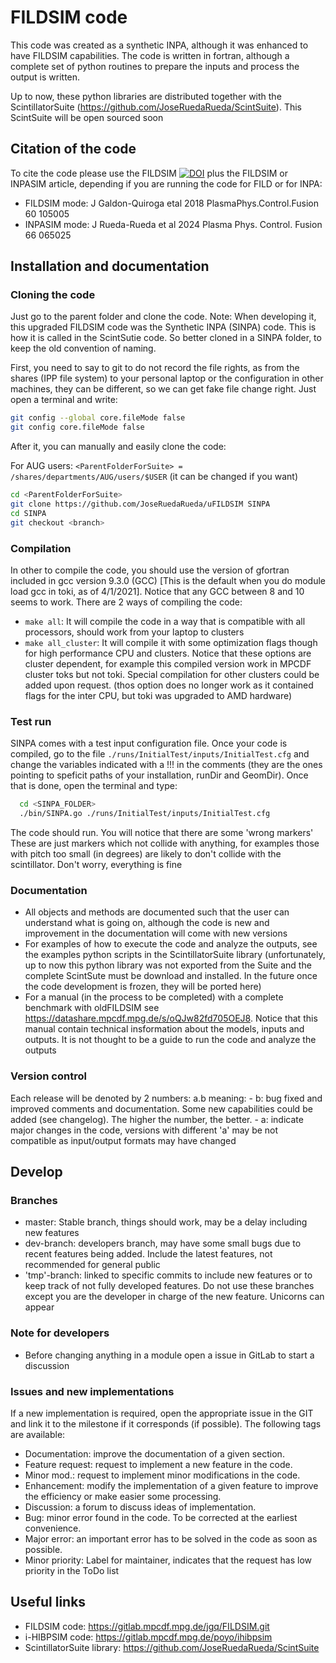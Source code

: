 # FILDSIM code

This code was created as a synthetic INPA, although it was enhanced to have FILDSIM capabilities. The code is written in fortran, although a complete set of python routines to prepare the inputs and process the output is written.

Up to now, these python libraries are distributed together with the ScintillatorSuite (<https://github.com/JoseRuedaRueda/ScintSuite>). This ScintSuite will be open sourced soon

## Citation of the code
To cite the code please use the FILDSIM [![DOI](https://zenodo.org/badge/758880137.svg)](https://zenodo.org/doi/10.5281/zenodo.12512086) plus the FILDSIM or INPASIM article, depending if you are running the code for FILD or for INPA:
- FILDSIM mode: J Galdon-Quiroga etal 2018 PlasmaPhys.Control.Fusion 60 105005
- INPASIM mode: J Rueda-Rueda et al 2024 Plasma Phys. Control. Fusion 66 065025

## Installation and documentation
### Cloning the code
Just go to the parent folder and clone the code. Note: When developing it, this upgraded FILDSIM code was the Synthetic INPA (SINPA) code. This is how it is called in the ScintSutie code. So better cloned in a SINPA folder, to keep the old convention of naming.

First, you need to say to git to do not record the file rights, as from the shares (IPP file system) to your personal laptop or the configuration in other machines, they can be different, so we can get fake file change right. Just open a terminal and write:
```bash
git config --global core.fileMode false
git config core.fileMode false
```

After it, you can manually and easily clone the code:

For AUG users: `<ParentFolderForSuite> = /shares/departments/AUG/users/$USER` (it can be changed if you want)
```bash
cd <ParentFolderForSuite>
git clone https://github.com/JoseRuedaRueda/uFILDSIM SINPA
cd SINPA
git checkout <branch>
```
### Compilation
In other to compile the code, you should use the version of gfortran included in gcc version 9.3.0 (GCC) [This is the default when you do module load gcc in toki, as of 4/1/2021]. Notice that any GCC between 8 and 10 seems to work.
There are 2 ways of compiling the code:
  - `make all`: It will compile the code in a way that is compatible with all processors, should work from your laptop to clusters
  - `make all_cluster`: It will compile it with some optimization flags though for high performance CPU and clusters. Notice that these options are cluster dependent, for example this compiled version work in MPCDF cluster toks but not toki. Special compilation for other clusters could be added upon request. (thos option does no longer work as it contained flags for the inter CPU, but toki was upgraded to AMD hardware)

### Test run
SINPA comes with a test input configuration file. Once your code is compiled, go to the file `./runs/InitialTest/inputs/InitialTest.cfg` and change the variables indicated with a !!! in the comments (they are the ones pointing to speficit paths of your installation, runDir and GeomDir). Once that is done, open the terminal and type:
``` bash
  cd <SINPA_FOLDER>
  ./bin/SINPA.go ./runs/InitialTest/inputs/InitialTest.cfg
```

The code should run. You will notice that there are some 'wrong markers' These are just markers which not collide with anything, for examples those with pitch too small (in degrees) are likely to don't collide with the scintillator. Don't worry, everything is fine

### Documentation
- All objects and methods are documented such that the user can understand what is going on, although the code is new and improvement in the documentation will come with new versions
- For examples of how to execute the code and analyze the outputs, see the examples python scripts in the ScintillatorSuite library (unfortunately, up to now this python library was not exported from the Suite and the complete ScintSute must be download and installed. In the future once the code development is frozen, they will be ported here)
- For a manual (in the process to be completed) with a complete benchmark with oldFILDSIM see <https://datashare.mpcdf.mpg.de/s/oQJw82fd705OEJ8>. Notice that this manual contain technical insformation about the models, inputs and outputs. It is not thought to be a guide to run the code and analyze the outputs

### Version control
Each release will be denoted by 2 numbers: a.b meaning:
    - b: bug fixed and improved comments and documentation. Some new capabilities could be added (see changelog). The higher the number, the better.
    - a: indicate major changes in the code, versions with different 'a' may be not compatible as input/output formats may have changed

## Develop
### Branches
- master: Stable branch, things should work, may be a delay including new features
- dev-branch: developers branch, may have some small bugs due to recent features being added. Include the latest features, not recommended for general public
- 'tmp'-branch: linked to specific commits to include new features or to keep track of not fully developed features. Do not use these branches except you are the developer in charge of the new feature. Unicorns can appear

### Note for developers
- Before changing anything in a module open a issue in GitLab to start a discussion

### Issues and new implementations
If a new implementation is required, open the appropriate issue in the GIT and link it to the milestone if it corresponds (if possible). The following tags are available:

- Documentation: improve the documentation of a given section.
- Feature request: request to implement a new feature in the code.
- Minor mod.: request to implement minor modifications in the code.
- Enhancement: modify the implementation of a given feature to improve the efficiency or make easier some processing.
- Discussion: a forum to discuss ideas of implementation.
- Bug: minor error found in the code. To be corrected at the earliest convenience.
- Major error: an important error has to be solved in the code as soon as possible.
- Minor priority: Label for maintainer, indicates that the request has low priority in the ToDo list

## Useful links
- FILDSIM code: <https://gitlab.mpcdf.mpg.de/jgq/FILDSIM.git>
- i-HIBPSIM code: <https://gitlab.mpcdf.mpg.de/poyo/ihibpsim>
- ScintillatorSuite library: <https://github.com/JoseRuedaRueda/ScintSuite>
